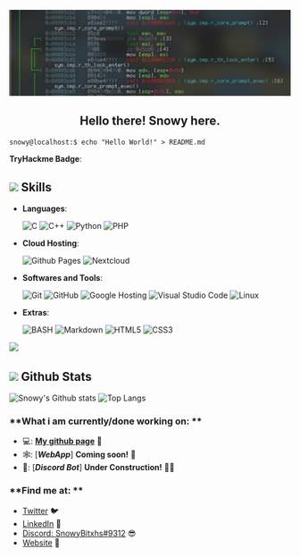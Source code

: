 ![.](https://github.com/SnowyYT07/snowyyt07/blob/main/image1.png)

<h2 align="center">Hello there! Snowy here.</h2>

``` shell
snowy@localhost:$ echo "Hello World!" > README.md
```
**TryHackme Badge**:


## <img src="https://media2.giphy.com/media/QssGEmpkyEOhBCb7e1/giphy.gif?cid=ecf05e47a0n3gi1bfqntqmob8g9aid1oyj2wr3ds3mg700bl&rid=giphy.gif" width ="25"><b>  Skills </b>

- **Languages**:
    
    ![C](https://img.shields.io/badge/C%20-%232370ED.svg?style=for-the-badge&logo=c&logoColor=white)
    ![C++](https://img.shields.io/badge/C%2B%2B-452170?style=for-the-badge&logo=cplusplus&logoColor=white)
    ![Python](https://img.shields.io/badge/Python%20-%2314354C.svg?style=for-the-badge&logo=python&logoColor=white)
    ![PHP](https://img.shields.io/badge/PHP%20-760080.svg?style=for-the-badge&logo=php&logoColor=white)

- **Cloud Hosting**:

    ![Github Pages](https://img.shields.io/badge/GitHub%20Pages-%23327FC7.svg?style=for-the-badge&logo=github&logoColor=white)
    ![Nextcloud](https://img.shields.io/badge/NextCloud-%23327FC8.svg?style=for-the-badge&logo=nextcloud&logoColor=white)

- **Softwares and Tools**:

    ![Git](https://img.shields.io/badge/git-%23F05033.svg?style=for-the-badge&logo=git&logoColor=white)
    ![GitHub](https://img.shields.io/badge/github-%23121011.svg?style=for-the-badge&logo=github&logoColor=white)
    ![Google Hosting](https://img.shields.io/badge/Google%20Hosting-%234285F4.svg?style=for-the-badge&logo=google&logoColor=white)
    ![Visual Studio Code](https://img.shields.io/badge/Visual%20Studio%20Code-0078d7.svg?style=for-the-badge&logo=visual-studio-code&logoColor=white)
    ![Linux](https://img.shields.io/badge/Linux-FCC624?style=for-the-badge&logo=linux&logoColor=black) 

- **Extras**:

    ![BASH](https://img.shields.io/badge/BASH-%23054020?style=for-the-badge&logo=gnu-bash&logoColor=white)
    ![Markdown](https://img.shields.io/badge/markdown-%23000000.svg?style=for-the-badge&logo=markdown&logoColor=white)
    ![HTML5](https://img.shields.io/badge/HTML5%20-%23E34F26.svg?style=for-the-badge&logo=html5&logoColor=white)
    ![CSS3](https://img.shields.io/badge/CSS%20-%231572B6.svg?style=for-the-badge&logo=css3&logoColor=white)
  
<img src="https://user-images.githubusercontent.com/73097560/115834477-dbab4500-a447-11eb-908a-139a6edaec5c.gif">

## <img src="https://media.giphy.com/media/iY8CRBdQXODJSCERIr/giphy.gif" width="35"><b> Github Stats </b>
![Snowy's Github stats](https://github-readme-stats.vercel.app/api?username=SnowyYT07&count_private=true&show_icons=true&theme=dracula)
![Top Langs](https://github-readme-stats.vercel.app/api/top-langs/?username=SnowyYT07&layout=compact&theme=dracula)


### **What i am currently/done working on: **
- 💻: [**My github page**](https://snowyyt07.github.io) 🚀
- 🕸️: [***WebApp***] **Coming soon!** 🚀
- 🤖: [***Discord Bot***] **Under Construction!** 🚧🚀

### **Find me at: **
- [Twitter](https://twitter.com/SnowyY0_) 🐦
- [LinkedIn](https://www.linkedin.com/in/snowyy/) 💼
- [Discord: SnowyBitxhs#9312](https://discord.com/) 😎
- [Website](https://snowyyt07.github.io) 🔗
